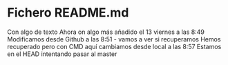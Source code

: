 # Fichero README.md

Con algo de texto
Ahora on algo más añadido el 13 viernes a las 8:49
Modificamos desde Github a las 8:51 - vamos a ver si recuperamos
Hemos recuperado pero con CMD aquí cambiamos desde local a las 8:57
Estamos en el HEAD intentando pasar al master